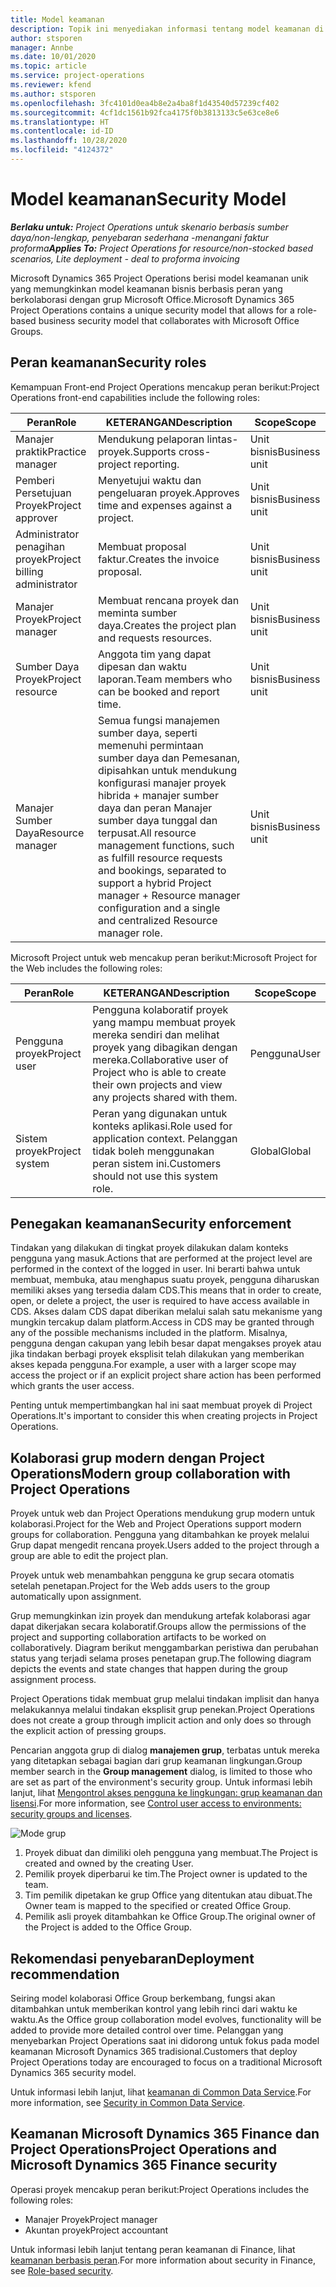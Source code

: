 ```yaml
---
title: Model keamanan
description: Topik ini menyediakan informasi tentang model keamanan di Dynamics 365 Project operations.
author: stsporen
manager: Annbe
ms.date: 10/01/2020
ms.topic: article
ms.service: project-operations
ms.reviewer: kfend
ms.author: stsporen
ms.openlocfilehash: 3fc4101d0ea4b8e2a4ba8f1d43540d57239cf402
ms.sourcegitcommit: 4cf1dc1561b92fca4175f0b3813133c5e63ce8e6
ms.translationtype: HT
ms.contentlocale: id-ID
ms.lasthandoff: 10/28/2020
ms.locfileid: "4124372"
---
```

# <a name="security-model"></a><span data-ttu-id="aa16c-103">Model keamanan</span><span class="sxs-lookup"><span data-stu-id="aa16c-103">Security Model</span></span>

<span data-ttu-id="aa16c-104">_**Berlaku untuk:** Project Operations untuk skenario berbasis sumber daya/non-lengkap, penyebaran sederhana -menangani faktur proforma_</span><span class="sxs-lookup"><span data-stu-id="aa16c-104">_**Applies To:** Project Operations for resource/non-stocked based scenarios, Lite deployment - deal to proforma invoicing_</span></span>

<span data-ttu-id="aa16c-105">Microsoft Dynamics 365 Project Operations berisi model keamanan unik yang memungkinkan model keamanan bisnis berbasis peran yang berkolaborasi dengan grup Microsoft Office.</span><span class="sxs-lookup"><span data-stu-id="aa16c-105">Microsoft Dynamics 365 Project Operations contains a unique security model that allows for a role-based business security model that collaborates with Microsoft Office Groups.</span></span> 


## <a name="security-roles"></a><span data-ttu-id="aa16c-106">Peran keamanan</span><span class="sxs-lookup"><span data-stu-id="aa16c-106">Security roles</span></span>
<span data-ttu-id="aa16c-107">Kemampuan Front-end Project Operations mencakup peran berikut:</span><span class="sxs-lookup"><span data-stu-id="aa16c-107">Project Operations front-end capabilities include the following roles:</span></span>

| <span data-ttu-id="aa16c-108">Peran</span><span class="sxs-lookup"><span data-stu-id="aa16c-108">Role</span></span>                          | <span data-ttu-id="aa16c-109">KETERANGAN</span><span class="sxs-lookup"><span data-stu-id="aa16c-109">Description</span></span>                                                                                                                                                                 | <span data-ttu-id="aa16c-110">Scope</span><span class="sxs-lookup"><span data-stu-id="aa16c-110">Scope</span></span> |
|-------------------------------|-----------------------------------------------------------------------------------------------------------------------------------------------------------------------------|------|
| <span data-ttu-id="aa16c-111">Manajer praktik</span><span class="sxs-lookup"><span data-stu-id="aa16c-111">Practice manager</span></span>              | <span data-ttu-id="aa16c-112">Mendukung pelaporan lintas-proyek.</span><span class="sxs-lookup"><span data-stu-id="aa16c-112">Supports cross-project reporting.</span></span>                                                                                                            | <span data-ttu-id="aa16c-113">Unit bisnis</span><span class="sxs-lookup"><span data-stu-id="aa16c-113">Business unit</span></span>              |
| <span data-ttu-id="aa16c-114">Pemberi Persetujuan Proyek</span><span class="sxs-lookup"><span data-stu-id="aa16c-114">Project approver</span></span>              | <span data-ttu-id="aa16c-115">Menyetujui waktu dan pengeluaran proyek.</span><span class="sxs-lookup"><span data-stu-id="aa16c-115">Approves time and expenses against a project.</span></span>                                                                                                                              | <span data-ttu-id="aa16c-116">Unit bisnis</span><span class="sxs-lookup"><span data-stu-id="aa16c-116">Business unit</span></span> |
| <span data-ttu-id="aa16c-117">Administrator penagihan proyek</span><span class="sxs-lookup"><span data-stu-id="aa16c-117">Project billing administrator</span></span> | <span data-ttu-id="aa16c-118">Membuat proposal faktur.</span><span class="sxs-lookup"><span data-stu-id="aa16c-118">Creates the invoice proposal.</span></span>                                                                                                                                                 | <span data-ttu-id="aa16c-119">Unit bisnis</span><span class="sxs-lookup"><span data-stu-id="aa16c-119">Business unit</span></span> |
| <span data-ttu-id="aa16c-120">Manajer Proyek</span><span class="sxs-lookup"><span data-stu-id="aa16c-120">Project manager</span></span>               | <span data-ttu-id="aa16c-121">Membuat rencana proyek dan meminta sumber daya.</span><span class="sxs-lookup"><span data-stu-id="aa16c-121">Creates the project plan and requests resources.</span></span>                                                                                                                              | <span data-ttu-id="aa16c-122">Unit bisnis</span><span class="sxs-lookup"><span data-stu-id="aa16c-122">Business unit</span></span> |
| <span data-ttu-id="aa16c-123">Sumber Daya Proyek</span><span class="sxs-lookup"><span data-stu-id="aa16c-123">Project resource</span></span>              | <span data-ttu-id="aa16c-124">Anggota tim yang dapat dipesan dan waktu laporan.</span><span class="sxs-lookup"><span data-stu-id="aa16c-124">Team members who can be booked and report time.</span></span>                                                                                                          | <span data-ttu-id="aa16c-125">Unit bisnis</span><span class="sxs-lookup"><span data-stu-id="aa16c-125">Business unit</span></span>|
| <span data-ttu-id="aa16c-126">Manajer Sumber Daya</span><span class="sxs-lookup"><span data-stu-id="aa16c-126">Resource manager</span></span>              | <span data-ttu-id="aa16c-127">Semua fungsi manajemen sumber daya, seperti memenuhi permintaan sumber daya dan Pemesanan, dipisahkan untuk mendukung konfigurasi manajer proyek hibrida + manajer sumber daya dan peran Manajer sumber daya tunggal dan terpusat.</span><span class="sxs-lookup"><span data-stu-id="aa16c-127">All resource management functions, such as fulfill resource requests and bookings, separated to support a hybrid Project manager + Resource manager configuration and a single and centralized Resource manager role.</span></span> | <span data-ttu-id="aa16c-128">Unit bisnis</span><span class="sxs-lookup"><span data-stu-id="aa16c-128">Business unit</span></span> |


<span data-ttu-id="aa16c-129">Microsoft Project untuk web mencakup peran berikut:</span><span class="sxs-lookup"><span data-stu-id="aa16c-129">Microsoft Project for the Web includes the following roles:</span></span>

| <span data-ttu-id="aa16c-130">Peran</span><span class="sxs-lookup"><span data-stu-id="aa16c-130">Role</span></span>           | <span data-ttu-id="aa16c-131">KETERANGAN</span><span class="sxs-lookup"><span data-stu-id="aa16c-131">Description</span></span>                                                                                                        | <span data-ttu-id="aa16c-132">Scope</span><span class="sxs-lookup"><span data-stu-id="aa16c-132">Scope</span></span>  |
|----------------|--------------------------------------------------------------------------------------------------------------------|--------|
| <span data-ttu-id="aa16c-133">Pengguna proyek</span><span class="sxs-lookup"><span data-stu-id="aa16c-133">Project user</span></span>   | <span data-ttu-id="aa16c-134">Pengguna kolaboratif proyek yang mampu membuat proyek mereka sendiri dan melihat proyek yang dibagikan dengan mereka.</span><span class="sxs-lookup"><span data-stu-id="aa16c-134">Collaborative user of Project   who is able to create their own projects and view any projects shared with   them.</span></span> | <span data-ttu-id="aa16c-135">Pengguna</span><span class="sxs-lookup"><span data-stu-id="aa16c-135">User</span></span>   |
| <span data-ttu-id="aa16c-136">Sistem proyek</span><span class="sxs-lookup"><span data-stu-id="aa16c-136">Project system</span></span> | <span data-ttu-id="aa16c-137">Peran yang digunakan untuk konteks aplikasi.</span><span class="sxs-lookup"><span data-stu-id="aa16c-137">Role used for application   context.</span></span> <span data-ttu-id="aa16c-138">Pelanggan tidak boleh menggunakan peran sistem ini.</span><span class="sxs-lookup"><span data-stu-id="aa16c-138">Customers should not use this system role.</span></span>                                    | <span data-ttu-id="aa16c-139">Global</span><span class="sxs-lookup"><span data-stu-id="aa16c-139">Global</span></span> |

## <a name="security-enforcement"></a><span data-ttu-id="aa16c-140">Penegakan keamanan</span><span class="sxs-lookup"><span data-stu-id="aa16c-140">Security enforcement</span></span>
<span data-ttu-id="aa16c-141">Tindakan yang dilakukan di tingkat proyek dilakukan dalam konteks pengguna yang masuk.</span><span class="sxs-lookup"><span data-stu-id="aa16c-141">Actions that are performed at the project level are performed in the context of the logged in user.</span></span> <span data-ttu-id="aa16c-142">Ini berarti bahwa untuk membuat, membuka, atau menghapus suatu proyek, pengguna diharuskan memiliki akses yang tersedia dalam CDS.</span><span class="sxs-lookup"><span data-stu-id="aa16c-142">This means that in order to create, open, or delete a project, the user is required to have access available in CDS.</span></span> <span data-ttu-id="aa16c-143">Akses dalam CDS dapat diberikan melalui salah satu mekanisme yang mungkin tercakup dalam platform.</span><span class="sxs-lookup"><span data-stu-id="aa16c-143">Access in CDS may be granted through any of the possible mechanisms included in the platform.</span></span> <span data-ttu-id="aa16c-144">Misalnya, pengguna dengan cakupan yang lebih besar dapat mengakses proyek atau jika tindakan berbagi proyek eksplisit telah dilakukan yang memberikan akses kepada pengguna.</span><span class="sxs-lookup"><span data-stu-id="aa16c-144">For example, a user with a larger scope may access the project or if an explicit project share action has been performed which grants the user access.</span></span>

<span data-ttu-id="aa16c-145">Penting untuk mempertimbangkan hal ini saat membuat proyek di Project Operations.</span><span class="sxs-lookup"><span data-stu-id="aa16c-145">It's important to consider this when creating projects in Project Operations.</span></span>

## <a name="modern-group-collaboration-with-project-operations"></a><span data-ttu-id="aa16c-146">Kolaborasi grup modern dengan Project Operations</span><span class="sxs-lookup"><span data-stu-id="aa16c-146">Modern group collaboration with Project Operations</span></span>
<span data-ttu-id="aa16c-147">Proyek untuk web dan Project Operations mendukung grup modern untuk kolaborasi.</span><span class="sxs-lookup"><span data-stu-id="aa16c-147">Project for the Web and Project Operations support modern groups for collaboration.</span></span> <span data-ttu-id="aa16c-148">Pengguna yang ditambahkan ke proyek melalui Grup dapat mengedit rencana proyek.</span><span class="sxs-lookup"><span data-stu-id="aa16c-148">Users added to the project through a group are able to edit the project plan.</span></span>

<span data-ttu-id="aa16c-149">Proyek untuk web menambahkan pengguna ke grup secara otomatis setelah penetapan.</span><span class="sxs-lookup"><span data-stu-id="aa16c-149">Project for the Web adds users to the group automatically upon assignment.</span></span>

<span data-ttu-id="aa16c-150">Grup memungkinkan izin proyek dan mendukung artefak kolaborasi agar dapat dikerjakan secara kolaboratif.</span><span class="sxs-lookup"><span data-stu-id="aa16c-150">Groups allow the permissions of the project and supporting collaboration artifacts to be worked on collaboratively.</span></span> <span data-ttu-id="aa16c-151">Diagram berikut menggambarkan peristiwa dan perubahan status yang terjadi selama proses penetapan grup.</span><span class="sxs-lookup"><span data-stu-id="aa16c-151">The following diagram depicts the events and state changes that happen during the group assignment process.</span></span>

<span data-ttu-id="aa16c-152">Project Operations tidak membuat grup melalui tindakan implisit dan hanya melakukannya melalui tindakan eksplisit grup penekan.</span><span class="sxs-lookup"><span data-stu-id="aa16c-152">Project Operations does not create a group through implicit action and only does so through the explicit action of pressing groups.</span></span>

<span data-ttu-id="aa16c-153">Pencarian anggota grup di dialog **manajemen grup**, terbatas untuk mereka yang ditetapkan sebagai bagian dari grup keamanan lingkungan.</span><span class="sxs-lookup"><span data-stu-id="aa16c-153">Group member search in the **Group management** dialog, is limited to those who are set as part of the environment's security group.</span></span> <span data-ttu-id="aa16c-154">Untuk informasi lebih lanjut, lihat [Mengontrol akses pengguna ke lingkungan: grup keamanan dan lisensi](https://docs.microsoft.com/power-platform/admin/control-user-access).</span><span class="sxs-lookup"><span data-stu-id="aa16c-154">For more information, see [Control user access to environments: security groups and licenses](https://docs.microsoft.com/power-platform/admin/control-user-access).</span></span>

![Mode grup](./media/groupsmode.png)

1. <span data-ttu-id="aa16c-156">Proyek dibuat dan dimiliki oleh pengguna yang membuat.</span><span class="sxs-lookup"><span data-stu-id="aa16c-156">The Project is created and owned by the creating User.</span></span>
2. <span data-ttu-id="aa16c-157">Pemilik proyek diperbarui ke tim.</span><span class="sxs-lookup"><span data-stu-id="aa16c-157">The Project owner is updated to the team.</span></span>
3. <span data-ttu-id="aa16c-158">Tim pemilik dipetakan ke grup Office yang ditentukan atau dibuat.</span><span class="sxs-lookup"><span data-stu-id="aa16c-158">The Owner team is mapped to the specified or created Office Group.</span></span>
4. <span data-ttu-id="aa16c-159">Pemilik asli proyek ditambahkan ke Office Group.</span><span class="sxs-lookup"><span data-stu-id="aa16c-159">The original owner of the Project is added to the Office Group.</span></span>

## <a name="deployment-recommendation"></a><span data-ttu-id="aa16c-160">Rekomendasi penyebaran</span><span class="sxs-lookup"><span data-stu-id="aa16c-160">Deployment recommendation</span></span>
<span data-ttu-id="aa16c-161">Seiring model kolaborasi Office Group berkembang, fungsi akan ditambahkan untuk memberikan kontrol yang lebih rinci dari waktu ke waktu.</span><span class="sxs-lookup"><span data-stu-id="aa16c-161">As the Office group collaboration model evolves, functionality will be added to provide more detailed control over time.</span></span> <span data-ttu-id="aa16c-162">Pelanggan yang menyebarkan Project Operations saat ini didorong untuk fokus pada model keamanan Microsoft Dynamics 365 tradisional.</span><span class="sxs-lookup"><span data-stu-id="aa16c-162">Customers that deploy Project Operations today are encouraged to focus on a traditional Microsoft Dynamics 365 security model.</span></span>

<span data-ttu-id="aa16c-163">Untuk informasi lebih lanjut, lihat [keamanan di Common Data Service](https://docs.microsoft.com/power-platform/admin/wp-security).</span><span class="sxs-lookup"><span data-stu-id="aa16c-163">For more information, see [Security in Common Data Service](https://docs.microsoft.com/power-platform/admin/wp-security).</span></span>

## <a name="project-operations-and-microsoft-dynamics-365-finance-security"></a><span data-ttu-id="aa16c-164">Keamanan Microsoft Dynamics 365 Finance dan Project Operations</span><span class="sxs-lookup"><span data-stu-id="aa16c-164">Project Operations and Microsoft Dynamics 365 Finance security</span></span>
<span data-ttu-id="aa16c-165">Operasi proyek mencakup peran berikut:</span><span class="sxs-lookup"><span data-stu-id="aa16c-165">Project Operations includes the following roles:</span></span>

- <span data-ttu-id="aa16c-166">Manajer Proyek</span><span class="sxs-lookup"><span data-stu-id="aa16c-166">Project manager</span></span>
- <span data-ttu-id="aa16c-167">Akuntan proyek</span><span class="sxs-lookup"><span data-stu-id="aa16c-167">Project accountant</span></span>

<span data-ttu-id="aa16c-168">Untuk informasi lebih lanjut tentang peran keamanan di Finance, lihat [keamanan berbasis peran](https://docs.microsoft.com/dynamics365/fin-ops-core/dev-itpro/sysadmin/role-based-security).</span><span class="sxs-lookup"><span data-stu-id="aa16c-168">For more information about security in Finance, see [Role-based security](https://docs.microsoft.com/dynamics365/fin-ops-core/dev-itpro/sysadmin/role-based-security).</span></span>


